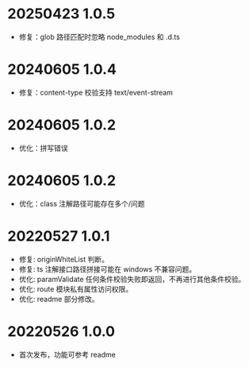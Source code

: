 # 20250423 1.0.5

- 修复：glob 路径匹配时忽略 node_modules 和 .d.ts

# 20240605 1.0.4

- 修复：content-type 校验支持 text/event-stream

# 20240605 1.0.2

- 优化：拼写错误

# 20240605 1.0.2

- 优化：class 注解路径可能存在多个/问题

# 20220527 1.0.1

- 修复: originWhiteList 判断。
- 修复: ts 注解接口路径拼接可能在 windows 不兼容问题。
- 优化: paramValidate 任何条件校验失败即返回，不再进行其他条件校验。
- 优化: route 模块私有属性访问权限。
- 优化: readme 部分修改。

# 20220526 1.0.0

- 首次发布，功能可参考 readme
